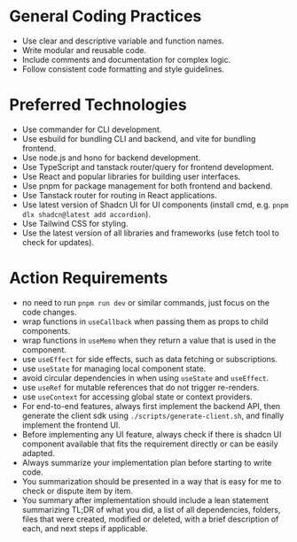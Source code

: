 # General Coding Practices

- Use clear and descriptive variable and function names.
- Write modular and reusable code.
- Include comments and documentation for complex logic.
- Follow consistent code formatting and style guidelines.

# Preferred Technologies

- Use commander for CLI development.
- Use esbuild for bundling CLI and backend, and vite for bundling frontend.
- Use node.js and hono for backend development.
- Use TypeScript and tanstack router/query for frontend development.
- Use React and popular libraries for building user interfaces.
- Use pnpm for package management for both frontend and backend.
- Use Tanstack router for routing in React applications.
- Use latest version of Shadcn UI for UI components (install cmd, e.g. `pnpm dlx shadcn@latest add accordion`).
- Use Tailwind CSS for styling.
- Use the latest version of all libraries and frameworks (use fetch tool to check for updates).

# Action Requirements

- no need to run `pnpm run dev` or similar commands, just focus on the code changes.
- wrap functions in `useCallback` when passing them as props to child components.
- wrap functions in `useMemo` when they return a value that is used in the component.
- use `useEffect` for side effects, such as data fetching or subscriptions.
- use `useState` for managing local component state.
- avoid circular dependencies in when using `useState` and `useEffect`.
- use `useRef` for mutable references that do not trigger re-renders.
- use `useContext` for accessing global state or context providers.
- For end-to-end features, always first implement the backend API, then generate the client sdk using `./scripts/generate-client.sh`, and finally implement the frontend UI.
- Before implementing any UI feature, always check if there is shadcn UI component available that fits the requirement directly or can be easily adapted.
- Always summarize your implementation plan before starting to write code.
- You summarization should be presented in a way that is easy for me to check or dispute item by item.
- You summary after implementation should include a lean statement summarizing TL;DR of what you did, a list of all dependencies, folders, files that were created, modified or deleted, with a brief description of each, and next steps if applicable.
